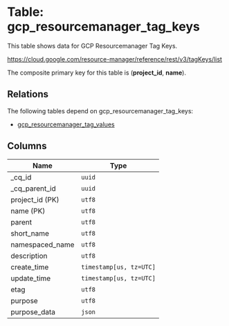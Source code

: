 # Table: gcp_resourcemanager_tag_keys

This table shows data for GCP Resourcemanager Tag Keys.

https://cloud.google.com/resource-manager/reference/rest/v3/tagKeys/list

The composite primary key for this table is (**project_id**, **name**).

## Relations

The following tables depend on gcp_resourcemanager_tag_keys:
  - [gcp_resourcemanager_tag_values](gcp_resourcemanager_tag_values)

## Columns

| Name          | Type          |
| ------------- | ------------- |
|_cq_id|`uuid`|
|_cq_parent_id|`uuid`|
|project_id (PK)|`utf8`|
|name (PK)|`utf8`|
|parent|`utf8`|
|short_name|`utf8`|
|namespaced_name|`utf8`|
|description|`utf8`|
|create_time|`timestamp[us, tz=UTC]`|
|update_time|`timestamp[us, tz=UTC]`|
|etag|`utf8`|
|purpose|`utf8`|
|purpose_data|`json`|